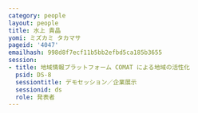 ```yaml
---
category: people
layout: people
title: 水上 貴晶
yomi: ミズカミ タカマサ
pageid: '4047'
emailhash: 998d8f7ecf11b5bb2efbd5ca185b3655
session:
- title: 地域情報プラットフォーム COMAT による地域の活性化
  psid: DS-8
  sessiontitle: デモセッション／企業展示
  sessionid: ds
  role: 発表者
---
```

